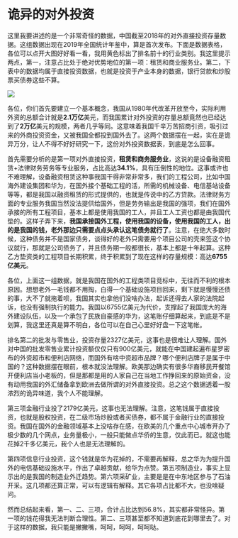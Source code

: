 # 诡异的对外投资

这里我要讲述的是一个非常奇怪的数据，中国截至2018年的对外直接投资存量数据。这组数据出现在2019年全国统计年鉴中，算是首次发布。下面是数据表格，各位可以点开大图好好看一看，我用黄色标出了排名前十的行业类别。我这里提示两点，第一，注意占比处于绝对优势地位的第一项：租赁和商业服务业。第二，下表中的数据均属于直接投资数据，也就是投资于产业本身的数据，银行贷款和炒股票买债券这些不算。

[![](https://i.imgur.com/dJnNGbW.png)](/url/img/aHR0cHM6Ly9pLmltZ3VyLmNvbS9kSm5OR2JXLnBuZw)

各位，你们首先要建立一个基本概念，我国从1980年代改革开放至今，实际利用外资的总额合计就是**2.1万亿**美元，而我国累计对外投资的存量总额竟然也已经达到了**2万亿**美元的规模，两者几乎等同。这意味着我国千辛万苦招商引资，吸引过来的外商投资资金，又被我国全都投到国外去了。这两个数据摆在一起，实在是诡异万分，让人不得不好好研究一下，这份对外投资数据表，到底是怎么回事。

首先需要分析的是第一项对外直接投资，**租赁和商务服务业**，这说的是设备融资租赁+法律财务劳务等专业服务，占比高达**34.1%**，具有压倒性的地位。这事或许也不难理解，设备融资租赁这种事我国干得非常非常多，我们的工程公司，比如中国海外建设集团和华为，在国外接个基础工程的活，所需的机械设备、电信基站设备等等，都是我国以融资租赁的形式提供的，也就是传说中的乙方贷款。法律财务方面的专业服务我国当然没法提供给国外，但是劳务输出是我国的强项，我们在国外承接的所有工程项目，基本上都是使用我国的工人，并且工人工资也都是由我国代垫的。这样子弄下来，**我国承接国外工程，使用我国的设备，使用我国的工人，出的是我国的钱，老外那边只需要点点头承认这笔债务就行了**。注意，在绝大多数时候，这种债务并不是国家债务，谈得好的老外只需要用个项目公司的壳来签这个协议就行，那就是公司债务了，并且债务期一般都很长，基本上都是十年起算。这种乙方垫资类的工程项目长期积累，终于积累到了现在这样的存量规模：高达**6755亿美元**。

各位，上面这一组数据，就是我国在国外的工程类项目竞标中，无往而不利的根本原因。想想老外一毛钱都不用掏，白得一个基础设施项目回来，剩下就是慢慢还债的事，大不了就拖着呗，我国其实也拿他们没啥办法，起诉还得去人家的法院起诉，也没有强制执行的能力。我国以6755亿美元为代价，支撑起了我国庞大的海外建设队伍，以及一个承包了民族自豪感的华为，这笔账仔细算起来，到底是不是划算，我这里还真是算不明白，各位可以在自己心里好好盘一下这笔帐。

排名第二的批发与零售业，投资存量2327亿美元，这事也是很难让人理解。国外对中国的批发零售业累计投资额仅仅只有900亿美元，就能在中国建起遍布星罗密布的外资超市和便利店网络，而国外有啥中资超市品牌？哪个便利店牌子是属于中国的？这种数据摆在眼前，根本就没法理解。欧美那边确实有很多华裔移民开餐馆开便利店当小老板的，但是那都是用的人家自己在当地工作挣回来的原始资金，没有动用我国的外汇储备拿到欧洲去做所谓的对外直接投资。总之这个数据透着一股浓烈的诡异味道，我个人不能理解。

第三项金融行业投了2179亿美元，这事也无法理解。注意，这笔钱属于直接投资，也就是股权投资，在二级市场炒股或者买债券，都不属于金融行业的直接投资。我国在国外的金融领域基本上没啥存在感，在欧美的几个重点中心城市开办了极少数的几个网点，业务量极小，一般只能做点华侨的生意，仅此而已。就这也能花掉2千多亿美元，我个人也是无法理解的。

第四项信息行业投资，这个钱就是华为花掉的，不需要再解释，总之华为为提升国外的电信基础设施水平，作出了卓越贡献，给华为点赞。第五项制造业，事实上显示出的是我国的制造业外迁趋势。第六项采矿业，主要是是在中东地区参与了石油开采。这几项都还算正常，可以有逻辑有解释。其它各项占比都不大，也没啥疑问。

然而总结起来看，第一、二、三项，合计占比达到56.8%，其实都非常怪异。第一项的钱花得我无法判断合理性。第二、三项甚至都不知道到底花到哪里去了。对于这样的数据，我只能是撇撇嘴，呵呵，呵呵，呵呵哒。 
